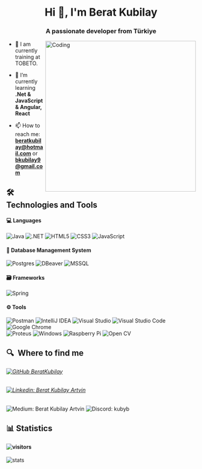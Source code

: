 <h1 align="center">Hi 👋, I'm Berat Kubilay </h1>
<h3 align="center">A passionate developer from Türkiye</h3>
<img align="right" alt="Coding" width="400" padding-top="20px" src="https://www.pngkey.com/png/full/162-1627423_mas-software-engineer-hob-vacancy-computer-engineer-cartoon.png" </img>

- 📝 I am currently training at TOBETO.

- 🌱 I’m currently learning **.Net & JavaScript & Angular, React**

- 📫 How to reach me: **beratkubilay@hotmail.com** or **bkubilay9@gmail.com** 

## 🛠  Technologies and Tools
#### 💻 Languages 
 ![Java](https://img.shields.io/badge/java-%23ED8B00.svg?style=for-the-badge&logo=openjdk&logoColor=white)
 ![.NET](https://img.shields.io/badge/.NET-512BD4.svg?style=for-the-badge&logo=dotnet&logoColor=white)
 ![HTML5](https://img.shields.io/badge/HTML5-E34F26.svg?style=for-the-badge&logo=HTML5&logoColor=white)
 ![CSS3](https://img.shields.io/badge/css3-%231572B6.svg?style=for-the-badge&logo=css3&logoColor=white)
 ![JavaScript](https://img.shields.io/badge/JavaScript-F7DF1E.svg?style=for-the-badge&logo=JavaScript&logoColor=black) 

#### 💾 Database Management System
 ![Postgres](https://img.shields.io/badge/postgres-%23316192.svg?style=for-the-badge&logo=postgresql&logoColor=white)
 ![DBeaver](https://img.shields.io/badge/DBeaver-382923.svg?style=for-the-badge&logo=DBeaver&logoColor=white)
 ![MSSQL](https://img.shields.io/badge/Microsoft%20SQL%20Server-CC2927.svg?style=for-the-badge&logo=Microsoft-SQL-Server&logoColor=white)

#### 🗃️ Frameworks
 ![Spring](https://img.shields.io/badge/spring-%236DB33F.svg?style=for-the-badge&logo=spring&logoColor=white)

#### ⚙️ Tools
 ![Postman](https://img.shields.io/badge/Postman-FF6C37?style=for-the-badge&logo=postman&logoColor=white)
 ![IntelliJ IDEA](https://img.shields.io/badge/IntelliJIDEA-000000.svg?style=for-the-badge&logo=intellij-idea&logoColor=white)
 ![Visual Studio ](https://img.shields.io/badge/Visual%20Studio-5C2D91.svg?style=for-the-badge&logo=Visual-Studio&logoColor=white)
 ![Visual Studio Code](https://img.shields.io/badge/Visual%20Studio%20Code-007ACC.svg?style=for-the-badge&logo=Visual-Studio-Code&logoColor=white)
 ![Google Chrome](https://img.shields.io/badge/Google%20Chrome-4285F4.svg?style=for-the-badge&logo=Google-Chrome&logoColor=white) <br>
  ![Proteus](https://img.shields.io/badge/Proteus-1C79B3.svg?style=for-the-badge&logo=Proteus&logoColor=white)
 ![Windows](https://img.shields.io/badge/Windows-0078D4.svg?style=for-the-badge&logo=Windows&logoColor=white)
 ![Raspberry Pi](https://img.shields.io/badge/Raspberry%20Pi-A22846.svg?style=for-the-badge&logo=Raspberry-Pi&logoColor=white)
 ![Open CV](https://img.shields.io/badge/OpenCV-5C3EE8.svg?style=for-the-badge&logo=OpenCV&logoColor=white)

## 🔍  Where to find me
###### [![GitHub BeratKubilay](https://img.shields.io/github/followers/KubilayB?label=github&style=for-the-badge&logo=github&logoColor=white)](https://github.com/KubilayB) 
###### [![Linkedin: Berat Kubilay Artvin](https://img.shields.io/badge/linkedin-%230077B5.svg?style=for-the-badge&logo=Linkedin&logoColor=white&link=https://www.linkedin.com/in/beratkubilayartvin-1bka//)]([https://www.linkedin.com/in/beratkubilayartvin-1bka/) 

![Medium: Berat Kubilay Artvin](https://img.shields.io/badge/Medium-12100E?style=for-the-badge&logo=medium&logoColor=white&link=https://medium.com/@bkubilay9//) ![Discord: kubyb](https://img.shields.io/badge/Discord-5865F2.svg?style=for-the-badge&logo=Discord&logoColor=white&link=https://discord.com/users/kubyb)

## 📊 Statistics
#### ![visitors](https://visitor-badge.laobi.icu/badge?page_id=KubilayB)
![stats](https://github-readme-stats.vercel.app/api?username=KubilayB&&show_icons=true&title_color=ffffff&icon_color=bb2acf&text_color=daf7dc&bg_color=151515)
